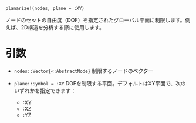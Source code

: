 ```
planarize!(nodes, plane = :XY)
```

ノードのセットの自由度（DOF）を指定されたグローバル平面に制限します。例えば、2D構造を分析する際に使用します。

# 引数

  * `nodes::Vector{<:AbstractNode}` 制限するノードのベクター
  * `plane::Symbol = :XY` DOFを制限する平面。デフォルトはXY平面で、次のいずれかを指定できます：

      * :XY
      * :XZ
      * :YZ
